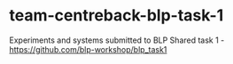 # team-centreback-blp-task-1
 Experiments and systems submitted to BLP Shared task 1 - https://github.com/blp-workshop/blp_task1
